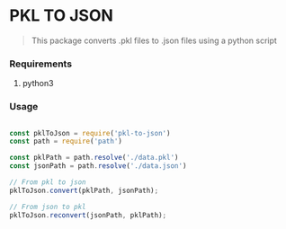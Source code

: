 # PKL TO JSON

> This package converts .pkl files to .json files using a python script

### Requirements
1. python3

### Usage

```js

const pklToJson = require('pkl-to-json')
const path = require('path')

const pklPath = path.resolve('./data.pkl')
const jsonPath = path.resolve('./data.json')

// From pkl to json
pklToJson.convert(pklPath, jsonPath);

// From json to pkl
pklToJson.reconvert(jsonPath, pklPath);
```